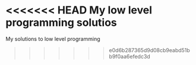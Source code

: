 <<<<<<< HEAD
My low level programming solutios
=======
My solutions to low level programming
>>>>>>> e0d6b287365d9d08cb9eabd51bb9f0aa6efedc3d
